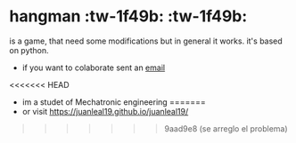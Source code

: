 # hangman :tw-1f49b: :tw-1f49b:
is a game, that need some modifications but in general it works.
it's based on python. 
 
 - if you want to colaborate sent an [email](jsleal19@gmail.com "email") 
 
<<<<<<< HEAD
 
 
 
 - im a studet of Mechatronic engineering
=======
 - or visit https://juanleal19.github.io/juanleal19/
>>>>>>> 9aad9e8 (se arreglo el problema)
